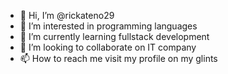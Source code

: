 - 👋 Hi, I’m @rickateno29
- 👀 I’m interested in programming languages
- 🌱 I’m currently learning fullstack development
- 💞️ I’m looking to collaborate on IT company
- 📫 How to reach me visit my profile on my glints

<!---
rickateno29/rickateno29 is a ✨ special ✨ repository because its `README.md` (this file) appears on your GitHub profile.
You can click the Preview link to take a look at your changes.
--->
